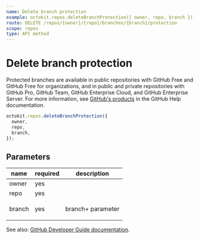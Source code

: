 ```yaml
---
name: Delete branch protection
example: octokit.repos.deleteBranchProtection({ owner, repo, branch })
route: DELETE /repos/{owner}/{repo}/branches/{branch}/protection
scope: repos
type: API method
---
```


# Delete branch protection

Protected branches are available in public repositories with GitHub Free and GitHub Free for organizations, and in public and private repositories with GitHub Pro, GitHub Team, GitHub Enterprise Cloud, and GitHub Enterprise Server. For more information, see [GitHub's products](https://help.github.com/github/getting-started-with-github/githubs-products) in the GitHub Help documentation.

```js
octokit.repos.deleteBranchProtection({
  owner,
  repo,
  branch,
});
```

## Parameters

<table>
  <thead>
    <tr>
      <th>name</th>
      <th>required</th>
      <th>description</th>
    </tr>
  </thead>
  <tbody>
    <tr><td>owner</td><td>yes</td><td>

</td></tr>
<tr><td>repo</td><td>yes</td><td>

</td></tr>
<tr><td>branch</td><td>yes</td><td>

branch+ parameter

</td></tr>
  </tbody>
</table>

See also: [GitHub Developer Guide documentation](https://docs.github.com/rest/reference/repos#delete-branch-protection).
